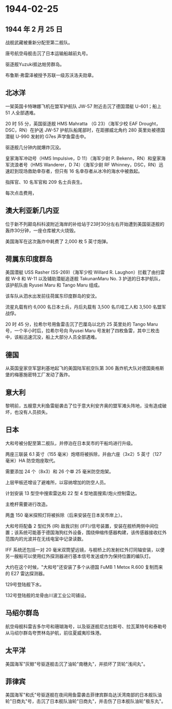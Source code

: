 # 1944-02-25

## 1944 年 2 月 25 日

战舰武藏被重新分配至第二舰队。

唐号航空母舰击沉了日本运输船越前丸号。

驱逐舰Yuzuki抵达帕劳群岛。

布鲁斯·弗雷泽被授予苏联一级苏沃洛夫勋章。

## 北冰洋

一架英国卡特琳娜飞机在盟军护航队 JW-57 附近击沉了德国潜艇 U-601；船上 51
人全部遇难。

20 时 55 分，英国驱逐舰 HMS Mahratta （G 23）（海军少校 EAF
Drought，DSC，RN）在护送 JW-57 护航队船尾部时，在距挪威北角约 280
英里处被德国潜艇 U-990 发射的 G7es 声学鱼雷击中。

驱逐舰几分钟内就爆炸沉没。

皇家海军冲动号（HMS Impulsive，D 11）（海军少尉 P.
Bekenn，RN）和皇家海军流浪者号（HMS Wanderer，D 74）（海军少尉 RF
Whinney，DSC，RN）迅速赶到现场救助幸存者，但只有 16
名幸存者从冰冷的海水中被救起。

指挥官、10 名军官和 209 名士兵丧生。

每次点击费用，

## 澳大利亚新几内亚

位于新不列颠岛科科波附近海岸的补给站于23时30分左右开始遭到美国驱逐舰的轰炸30分钟，一座仓库被大火烧毁。

美国海军在这次轰炸中耗费了 2,000 枚 5 英寸炮弹。

## 荷属东印度群岛

美国潜艇 USS Rasher (SS-269)（海军少校 Willard R.
Laughon）拦截了由扫雷舰 W-8 和 W-11 以及辅助潜艇追逐舰 TakunanMaru No. 3
护送的日本护航队，该护航队由 Ryusei Maru 和 Tango Maru 组成。

该车队从泗水出发前往荷属东印度群岛的安汶。

流星丸载有约 6,000 名日本士兵，丹后丸载有 3,500 名爪哇工人和 3,500
名盟军战俘。

20 时 45 分，拉希尔号用鱼雷击沉了巴厘岛以北约 25 英里处的 Tango Maru
号，一个半小时后，拉希尔号向 Ryusei Maru
号发射了四枚鱼雷，其中三枚击中，该船迅速沉没，船上大部分人员全部遇难。

## 德国

从英国皇家空军瑟利基地起飞的美国陆军航空队第 306
轰炸机大队对德国奥格斯堡的梅塞施密特工厂发动了轰炸。

## 意大利

黎明前，五艘意大利鱼雷艇袭击了位于意大利安齐奥的盟军滩头阵地，没有造成破坏，也没有人员损失。

## 日本

大和号被分配至第二舰队，并停泊在日本吴市的干船坞进行升级。

两座三联装 6.1 英寸（155 毫米）炮塔将被拆除，并由六座（3x2）5 英寸（127
毫米）HA 防空炮座取代。

需要添加 24 个（8x3）和 26 个单 25 毫米防空炮架。

上层甲板还增设了避难所，以容纳增加的防空人员。

计划安装 13 型空中搜索雷达和 22 型 4 型地面搜索/炮火控制雷达。

主桅杆需要进行改造。

两盏 150 毫米探照灯将被拆除（后来安装在日本吴市岸上）。

大和号将配备 2 型红外 (IR) 敌我识别
(IFF)/信号装置，安装在舰桥两侧中间位置；该系统可能基于德国海狗红外设备，围绕伸缩传感器构建，该传感器接收红外范围内的光波并在无线电室中记录读数。

IFF 系统还包括一对 20
毫米双筒望远镜，与舰桥上的发射红外灯同轴安装，以便另一艘船可以使用红外探测器进行基本信号发送或作为保持位置的编队灯。

大约在这个时候，"大和号"还安装了多个从德国 FuMB 1 Metox R.600 复制而来的
E27 雷达探测器。

129号登陆舰下水。

132号登陆舰的龙骨由川波工业公司铺设。

## 马绍尔群岛

航空母舰科雷吉多尔号和珊瑚海号，以及驱逐舰尼古拉斯号、拉瓦莱特号和泰勒号从马绍尔群岛夸贾林岛护航，前往夏威夷珍珠港。

## 太平洋

美国海军"灰鲸"号驱逐舰击沉了油轮"南穗丸"，并损坏了货轮"浅间丸"。

## 菲律宾

美国海军"和氏"号驱逐舰在夜间用鱼雷袭击菲律宾群岛达沃湾南部的日本舰队油轮"日商丸"号，击沉了日本舰队油轮"日商丸"，并击伤了日本舰队油轮"极东丸"。

